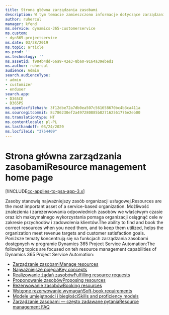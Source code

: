 ```yaml
---
title: Strona główna zarządzania zasobami
description: W tym temacie zamieszczono informacje dotyczące zarządzania zasobami.
author: ruhercul
manager: kfend
ms.service: dynamics-365-customerservice
ms.custom:
- dyn365-projectservice
ms.date: 03/28/2019
ms.topic: article
ms.prod: ''
ms.technology: ''
ms.assetid: f984b4dd-66a9-42e3-8ba0-9164a39ebed1
ms.author: ruhercul
audience: Admin
search.audienceType:
- admin
- customizer
- enduser
search.app:
- D365CE
- D365PS
ms.openlocfilehash: 3f12dbe72a7db0ea507c561658670bc4b3ca411a
ms.sourcegitcommit: 8c786230ef2a497280885b827162561776e2eb00
ms.translationtype: HT
ms.contentlocale: pl-PL
ms.lasthandoff: 03/24/2020
ms.locfileid: "3754409"
---
```

# <a name="resource-management-home-page"></a><span data-ttu-id="7a9ed-103">Strona główna zarządzania zasobami</span><span class="sxs-lookup"><span data-stu-id="7a9ed-103">Resource management home page</span></span>

[!INCLUDE[cc-applies-to-psa-app-3.x](../includes/cc-applies-to-psa-app-3x.md)]

<span data-ttu-id="7a9ed-104">Zasoby stanowią najważniejszy zasób organizacji usługowej.</span><span class="sxs-lookup"><span data-stu-id="7a9ed-104">Resources are the most important asset of a service-based organization.</span></span> <span data-ttu-id="7a9ed-105">Możliwość znalezienia i zarezerwowania odpowiednich zasobów we właściwym czasie oraz ich maksymalnego wykorzystania pomaga organizacji osiągnąć cele w zakresie przychodów i zadowolenia klientów.</span><span class="sxs-lookup"><span data-stu-id="7a9ed-105">The ability to find and book the correct resources when you need them, and to keep them utilized, helps the organization meet revenue targets and customer satisfaction goals.</span></span> <span data-ttu-id="7a9ed-106">Poniższe tematy koncentrują się na funkcjach zarządzania zasobami dostępnych w programie Dynamics 365 Project Service Automation:</span><span class="sxs-lookup"><span data-stu-id="7a9ed-106">The following topics are focused on teh resource management capabilities of Dynamics 365 Project Service Automation:</span></span>

- [<span data-ttu-id="7a9ed-107">Zarządzanie zasobami</span><span class="sxs-lookup"><span data-stu-id="7a9ed-107">Manage resources</span></span>](manage-resources.md)
- [<span data-ttu-id="7a9ed-108">Najważniejsze pojęcia</span><span class="sxs-lookup"><span data-stu-id="7a9ed-108">Key concepts</span></span>](reports-key-concepts.md)
- [<span data-ttu-id="7a9ed-109">Realizowanie żądań zasobów</span><span class="sxs-lookup"><span data-stu-id="7a9ed-109">Fulfilling resource requests</span></span>](resource-management-fulfill-requests.md)
- [<span data-ttu-id="7a9ed-110">Proponowanie zasobów</span><span class="sxs-lookup"><span data-stu-id="7a9ed-110">Proposing resources</span></span>](resource-management-propose-resources.md)
- [<span data-ttu-id="7a9ed-111">Rezerwowanie zasobów</span><span class="sxs-lookup"><span data-stu-id="7a9ed-111">Booking resources</span></span>](resource-management-book-resources-scheduleboard.md)
- [<span data-ttu-id="7a9ed-112">Wstępne rezerwowanie wymagań</span><span class="sxs-lookup"><span data-stu-id="7a9ed-112">Soft-book requirements</span></span>](resource-management-softbook-requirements.md)
- [<span data-ttu-id="7a9ed-113">Modele umiejętności i biegłości</span><span class="sxs-lookup"><span data-stu-id="7a9ed-113">Skills and proficiency models</span></span>](resource-management-skills-proficiency.md)
- [<span data-ttu-id="7a9ed-114">Zarządzanie zasobami — często zadawane pytania</span><span class="sxs-lookup"><span data-stu-id="7a9ed-114">Resource management FAQ</span></span>](resource-management-faq.md)
